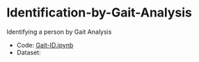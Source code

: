 # Identification-by-Gait-Analysis
Identifying a person by Gait Analysis 

- Code: [Gait-ID.ipynb](https://github.com/akuresonite/Identification-by-Gait-Analysis/blob/main/Gait_ID.ipynb)
- Dataset: 
